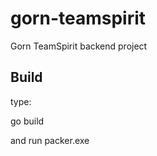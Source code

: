 # gorn-teamspirit
Gorn TeamSpirit backend project



## Build


type:

 go build

 and run 
 packer.exe
